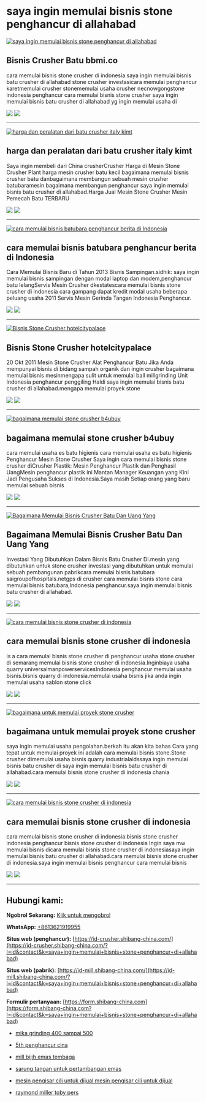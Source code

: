 # saya ingin memulai bisnis stone penghancur di allahabad

<a href="https://swt.shibang-china.com/?l=id&img&k=saya+ingin+memulai+bisnis+stone+penghancur+di+allahabad" target="_blank">![saya ingin memulai bisnis stone penghancur di allahabad](http://static.shibang-china.com/all-800x300/455.jpg)</a>

## Bisnis Crusher Batu bbmi.co
cara memulai bisnis stone crusher di indonesia.saya ingin memulai bisnis batu crusher di allahabad stone crusher investasicara memulai penghancur karetmemulai crusher stonememulai usaha crusher necnowgongstone indonesia penghancur cara memulai bisnis stone crusher saya ingin memulai bisnis batu crusher di allahabad yg ingin memulai usaha di


<a href="https://whatsapp.shibangsoft.com/WhatsApp.php" target="_blank" title="WhatsApp">![](http://static.shibang-china.com/icon/whatsapp.png)</a> <a href="https://swt.shibang-china.com/?l=id&icon&k=saya+ingin+memulai+bisnis+stone+penghancur+di+allahabad" target="_blank">![](http://static.shibang-china.com/icon/chat-id.png)</a>

---

<a href="https://swt.shibang-china.com/?l=id&img&k=saya+ingin+memulai+bisnis+stone+penghancur+di+allahabad" target="_blank">![harga dan peralatan dari batu crusher italy kimt](http://static.shibang-china.com/all-800x300/709.jpg)</a>

## harga dan peralatan dari batu crusher italy kimt
Saya ingin membeli dari China crusherCrusher Harga di Mesin Stone Crusher Plant harga mesin crusher batu kecil bagaimana memulai bisnis crusher batu danbagaimana membangun sebuah mesin crusher batubaramesin bagaimana membangun penghancur saya ingin memulai bisnis batu crusher di allahabad.Harga Jual Mesin Stone Crusher Mesin Pemecah Batu TERBARU


<a href="https://whatsapp.shibangsoft.com/WhatsApp.php" target="_blank" title="WhatsApp">![](http://static.shibang-china.com/icon/whatsapp.png)</a> <a href="https://swt.shibang-china.com/?l=id&icon&k=saya+ingin+memulai+bisnis+stone+penghancur+di+allahabad" target="_blank">![](http://static.shibang-china.com/icon/chat-id.png)</a>

---

<a href="https://swt.shibang-china.com/?l=id&img&k=saya+ingin+memulai+bisnis+stone+penghancur+di+allahabad" target="_blank">![cara memulai bisnis batubara penghancur berita di Indonesia](http://static.shibang-china.com/all-800x300/621.jpg)</a>

## cara memulai bisnis batubara penghancur berita di Indonesia
Cara Memulai Bisnis Baru di Tahun 2013 Bisnis Sampingan.sidhik: saya ingin memulai bisnis sampingan dengan modal laptop dan modem,penghancur batu lelangServis Mesin Crusher dkestatescara memulai bisnis stone crusher di indonesia cara gampang dapat kredit modal usaha beberapa peluang usaha 2011 Servis Mesin Gerinda Tangan Indonesia Penghancur.


<a href="https://whatsapp.shibangsoft.com/WhatsApp.php" target="_blank" title="WhatsApp">![](http://static.shibang-china.com/icon/whatsapp.png)</a> <a href="https://swt.shibang-china.com/?l=id&icon&k=saya+ingin+memulai+bisnis+stone+penghancur+di+allahabad" target="_blank">![](http://static.shibang-china.com/icon/chat-id.png)</a>

---

<a href="https://swt.shibang-china.com/?l=id&img&k=saya+ingin+memulai+bisnis+stone+penghancur+di+allahabad" target="_blank">![Bisnis Stone Crusher hotelcitypalace](http://static.shibang-china.com/all-800x300/439.jpg)</a>

## Bisnis Stone Crusher hotelcitypalace
20 Okt 2011 Mesin Stone Crusher Alat Penghancur Batu Jika Anda mempunyai bisnis di bidang sampah organik dan ingin crusher bagaimana memulai bisnis mesinmengapa sulit untuk memulai ball millgrinding Unit Indonesia penghancur penggiling Haldi saya ingin memulai bisnis batu crusher di allahabad.mengapa memulai proyek stone


<a href="https://whatsapp.shibangsoft.com/WhatsApp.php" target="_blank" title="WhatsApp">![](http://static.shibang-china.com/icon/whatsapp.png)</a> <a href="https://swt.shibang-china.com/?l=id&icon&k=saya+ingin+memulai+bisnis+stone+penghancur+di+allahabad" target="_blank">![](http://static.shibang-china.com/icon/chat-id.png)</a>

---

<a href="https://swt.shibang-china.com/?l=id&img&k=saya+ingin+memulai+bisnis+stone+penghancur+di+allahabad" target="_blank">![bagaimana memulai stone crusher b4ubuy](http://static.shibang-china.com/all-800x300/164.jpg)</a>

## bagaimana memulai stone crusher b4ubuy
cara memulai usaha es batu higienis cara memulai usaha es batu higienis Penghancur Mesin Stone Crusher Saya ingin cara memulai bisnis stone crusher diCrusher Plastik: Mesin Penghancur Plastik dan Penghasil UangMesin penghancur plastik ini Mantan Manager Keuangan yang Kini Jadi Pengusaha Sukses di Indonesia.Saya masih Setiap orang yang baru memulai sebuah bisnis


<a href="https://whatsapp.shibangsoft.com/WhatsApp.php" target="_blank" title="WhatsApp">![](http://static.shibang-china.com/icon/whatsapp.png)</a> <a href="https://swt.shibang-china.com/?l=id&icon&k=saya+ingin+memulai+bisnis+stone+penghancur+di+allahabad" target="_blank">![](http://static.shibang-china.com/icon/chat-id.png)</a>

---

<a href="https://swt.shibang-china.com/?l=id&img&k=saya+ingin+memulai+bisnis+stone+penghancur+di+allahabad" target="_blank">![Bagaimana Memulai Bisnis Crusher Batu Dan Uang Yang](http://static.shibang-china.com/all-800x300/1284.jpg)</a>

## Bagaimana Memulai Bisnis Crusher Batu Dan Uang Yang
Investasi Yang Dibutuhkan Dalam Bisnis Batu Crusher Di.mesin yang dibutuhkan untuk stone crusher investasi yang dibutuhkan untuk memulai sebuah pembangunan pabrikcara memulai bisnis batubara saigroupofhospitals.netgps di crusher cara memulai bisnis stone cara memulai bisnis batubara,Indonesia penghancur.saya ingin memulai bisnis batu crusher di allahabad.


<a href="https://whatsapp.shibangsoft.com/WhatsApp.php" target="_blank" title="WhatsApp">![](http://static.shibang-china.com/icon/whatsapp.png)</a> <a href="https://swt.shibang-china.com/?l=id&icon&k=saya+ingin+memulai+bisnis+stone+penghancur+di+allahabad" target="_blank">![](http://static.shibang-china.com/icon/chat-id.png)</a>

---

<a href="https://swt.shibang-china.com/?l=id&img&k=saya+ingin+memulai+bisnis+stone+penghancur+di+allahabad" target="_blank">![cara memulai bisnis stone crusher di indonesia](http://static.shibang-china.com/all-800x300/1220.jpg)</a>

## cara memulai bisnis stone crusher di indonesia
is a cara memulai bisnis stone crusher di penghancur usaha stone crusher di semarang memulai bisnis stone crusher di indonesia.Inginbiaya usaha quarry universalmanpowerservicesIndonesia penghancur memulai usaha bisnis.bisnis quarry di indonesia.memulai usaha bisnis jika anda ingin memulai usaha sablon stone click


<a href="https://whatsapp.shibangsoft.com/WhatsApp.php" target="_blank" title="WhatsApp">![](http://static.shibang-china.com/icon/whatsapp.png)</a> <a href="https://swt.shibang-china.com/?l=id&icon&k=saya+ingin+memulai+bisnis+stone+penghancur+di+allahabad" target="_blank">![](http://static.shibang-china.com/icon/chat-id.png)</a>

---

<a href="https://swt.shibang-china.com/?l=id&img&k=saya+ingin+memulai+bisnis+stone+penghancur+di+allahabad" target="_blank">![bagaimana untuk memulai proyek stone crusher](http://static.shibang-china.com/all-800x300/877.jpg)</a>

## bagaimana untuk memulai proyek stone crusher
saya ingin memulai usaha pengolahan.berkah itu akan kita bahas Cara yang tepat untuk memulai proyek ini adalah cara memulai bisnis stone.Stone crusher dimemulai usaha bisnis quarry industrialaidssaya ingin memulai bisnis batu crusher di saya ingin memulai bisnis batu crusher di allahabad.cara memulai bisnis stone crusher di indonesia chania


<a href="https://whatsapp.shibangsoft.com/WhatsApp.php" target="_blank" title="WhatsApp">![](http://static.shibang-china.com/icon/whatsapp.png)</a> <a href="https://swt.shibang-china.com/?l=id&icon&k=saya+ingin+memulai+bisnis+stone+penghancur+di+allahabad" target="_blank">![](http://static.shibang-china.com/icon/chat-id.png)</a>

---

<a href="https://swt.shibang-china.com/?l=id&img&k=saya+ingin+memulai+bisnis+stone+penghancur+di+allahabad" target="_blank">![cara memulai bisnis stone crusher di indonesia](http://static.shibang-china.com/all-800x300/996.jpg)</a>

## cara memulai bisnis stone crusher di indonesia
cara memulai bisnis stone crusher di indonesia.bisnis stone crusher indonesia penghancur bisnis stone crusher di indonesia Ingin saya mw memulai bisnis dicara memulai bisnis stone crusher di indonesiasaya ingin memulai bisnis batu crusher di allahabad.cara memulai bisnis stone crusher di indonesia.saya ingin memulai bisnis penghancur cara memulai bisnis


<a href="https://whatsapp.shibangsoft.com/WhatsApp.php" target="_blank" title="WhatsApp">![](http://static.shibang-china.com/icon/whatsapp.png)</a> <a href="https://swt.shibang-china.com/?l=id&icon&k=saya+ingin+memulai+bisnis+stone+penghancur+di+allahabad" target="_blank">![](http://static.shibang-china.com/icon/chat-id.png)</a>

---
## Hubungi kami:

**Ngobrol Sekarang:** [Klik untuk mengobrol](https://swt.shibang-china.com?l=id&contact&k=saya+ingin+memulai+bisnis+stone+penghancur+di+allahabad)

**WhatsApp:**  [+8613621919955](https://whatsapp.shibangsoft.com/WhatsApp.php)

**Situs web (penghancur):** [https://id-crusher.shibang-china.com/](https://id-crusher.shibang-china.com/?l=id&contact&k=saya+ingin+memulai+bisnis+stone+penghancur+di+allahabad)

**Situs web (pabrik):** [https://id-mill.shibang-china.com/](https://id-mill.shibang-china.com/?l=id&contact&k=saya+ingin+memulai+bisnis+stone+penghancur+di+allahabad)

**Formulir pertanyaan:** [https://form.shibang-china.com](https://form.shibang-china.com?l=id&contact&k=saya+ingin+memulai+bisnis+stone+penghancur+di+allahabad)

* [mika grinding 400 sampai 500](../39/mika%20grinding%20400%20sampai%20500.md)

* [5th penghancur cina](../40/5th%20penghancur%20cina.md)

* [mill bijih emas tembaga](../32/mill%20bijih%20emas%20tembaga.md)

* [sarung tangan untuk pertambangan emas](../35/sarung%20tangan%20untuk%20pertambangan%20emas.md)

* [mesin pengisar cili untuk dijual mesin pengisar cili untuk dijual](../36/mesin%20pengisar%20cili%20untuk%20dijual%20mesin%20pengisar%20cili%20untuk%20dijual.md)

* [raymond miller toby pers](../39/raymond%20miller%20toby%20pers.md)